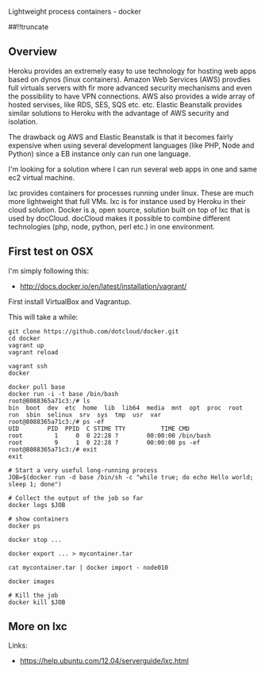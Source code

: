 Lightweight process containers - docker

[meta:author]: <> (Jonas Colmsjo)
[meta:title]: <> (Lightweight process containers - docker)
[meta:date]: <> (2013-06-09)
[meta:nested:key]: <> (Metadata value)

##!!truncate


## Overview

Heroku provides an extremely easy to use technology for hosting web apps based on dynos (linux containers). Amazon Web Services (AWS) provdies full virtuals servers with fir more advanced security mechanisms and even the possibility to have VPN connections. AWS also provides a wide array of hosted servises, like RDS, SES, SQS etc. etc. Elastic Beanstalk provides similar solutions to Heroku with the advantage of AWS security and isolation.

The drawback og AWS and Elastic Beanstalk is that it becomes fairly expensive when using several development languages (like PHP, Node and Python) since a EB instance only can run one language.

I'm looking for a solution where I can run several web apps in one and same ec2 virtual machine.

lxc provides containers for processes running under linux. These are much more lightweight that full VMs. lxc is for instance used by Heroku in their cloud solution. Docker is a, open source, solution built on top of lxc that is used by docCloud. docCloud makes it possible to combine different technologies (php, node, python, perl etc.) in one environment.


## First test on OSX

I'm simply following this:

 * http://docs.docker.io/en/latest/installation/vagrant/

First install VirtualBox and Vagrantup.


This will take a while:

```
git clone https://github.com/dotcloud/docker.git
cd docker
vagrant up
vagrant reload
```

```
vagrant ssh
docker
```


```
docker pull base
docker run -i -t base /bin/bash
root@8088365a71c3:/# ls
bin  boot  dev  etc  home  lib  lib64  media  mnt  opt  proc  root  run  sbin  selinux  srv  sys  tmp  usr  var
root@8088365a71c3:/# ps -ef
UID        PID  PPID  C STIME TTY          TIME CMD
root         1     0  0 22:28 ?        00:00:00 /bin/bash
root         9     1  0 22:28 ?        00:00:00 ps -ef
root@8088365a71c3:/# exit
exit
```


```
# Start a very useful long-running process
JOB=$(docker run -d base /bin/sh -c "while true; do echo Hello world; sleep 1; done")

# Collect the output of the job so far
docker logs $JOB

# show containers
docker ps

docker stop ...

docker export ... > mycontainer.tar

cat mycontainer.tar | docker import - node010

docker images

# Kill the job
docker kill $JOB
```

## More on lxc

Links:

 * https://help.ubuntu.com/12.04/serverguide/lxc.html



